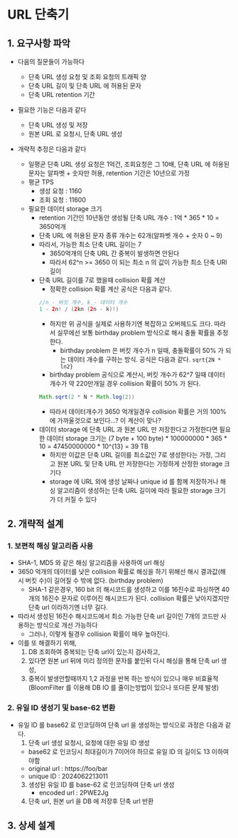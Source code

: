 # URL 단축기

## 1. 요구사항 파악
* 다음의 질문들이 가능하다
  * 단축 URL 생성 요청 및 조회 요청의 트래픽 양
  * 단축 URL 길이 및 단축 URL 에 허용된 문자
  * 단축 URL retention 기간

* 필요한 기능은 다음과 같다
  * 단축 URL 생성 및 저장
  * 원본 URL 로 요청시, 단축 URL 생성

* 개략적 추정은 다음과 같다
  * 일평균 단축 URL 생성 요청은 1억건, 조회요청은 그 10배, 단축 URL 에 허용된 문자는 알파벳 + 숫자만 허용, retention 기간은 10년으로 가정
  * 평균 TPS
    * 생성 요청 : 1160
    * 조회 요청 : 11600
  * 필요한 데이터 storage 크기
    * retention 기간인 10년동안 생성될 단축 URL 개수 : 1억 * 365 * 10 = 3650억개
    * 단축 URL 에 허용된 문자 종류 개수는 62개(알파벳 개수 + 숫자 0 ~ 9)
    * 따라서, 가능한 최소 단축 URL 길이는 7
      * 3650억개의 단축 URL 간 중복이 발생하면 안된다
      * 따라서 62^n >= 3650 이 되는 최소 n 의 값이 가능한 최소 단축 URl 길이
    * 단축 URL 길이를 7로 했을때 collision 확률 계산
      * 정확한 collision 확률 계산 공식은 다음과 같다.
      ```java
      //n - 버킷 개수, k - 데이터 개수
      1 - 2n! / (2kn (2n - k)!)
      ```
      * 하지만 위 공식을 실제로 사용하기엔 복잡하고 오버헤드도 크다. 따라서 실무에선 보통 birthday problem 방식으로 해시 충돌 확률을 추정한다.
        * birthday problem 은 버킷 개수가 n 일때, 충돌확률이 50% 가 되는 데이터 개수를 구하는 방식. 공식은 다음과 같다. `sqrt{2N * ln2}`
      * birthday problem 공식으로 계산시, 버킷 개수가 62^7 일때 데이터 개수가 약 220만개일 경우 collision 확률이 50% 가 된다. 
      ```java
      Math.sqrt(2 * N * Math.log(2))
      ```  
      * 따라서 데이터개수가 3650 억개일경우 collision 확률은 거의 100%에 가까울것으로 보인다...? 이 계산이 맞나?
    * 데이터 storage 에 단축 URL 과 원본 URL 만 저장한다고 가정한다면 필요한 데이터 storage 크기는 (7 byte + 100 byte) * 100000000 * 365 * 10 = 47450000000 * 10^{13} = 39 TB
      * 하지만 이값은 단축 URL 길이를 최소값인 7로 생성한다는 가정, 그리고 원본 URL 및 단축 URL 만 저장한다는 가정하게 산정한 storage 크기다
      * storage 에 URL 외에 생성 날짜나 unique id 를 함께 저장하거나 해싱 알고리즘이 생성하는 단축 URL 길이에 따라 필요한 storage 크기가 더 커질 수 있다 

## 2. 개략적 설계
### 1. 보편적 해싱 알고리즘 사용
* SHA-1, MD5 와 같은 해싱 알고리즘을 사용하여 url 해싱
* 3650 억개의 데이터를 낮은 collision 확률로 해싱을 하기 위해선 해시 결과값(해시 버킷 수)이 길어질 수 밖에 없다. (birthday problem)
  * SHA-1 같은경우, 160 bit 의 해시코드를 생성하고 이를 16진수로 파싱하면 40개의 16진수 문자로 이루어진 해시코드가 된다. collision 확률은 낮아지겠지만 단축 url 이라하기엔 너무 길다.
* 따라서 생성된 16진수 해시코드에서 최소 가능한 단축 url 길이인 7개의 코드만 사용하는 방식으로 개선 가능하다
  * 그러나, 이렇게 될경우 collision 확률이 매우 높아진다.
* 이를 또 해결하기 위해, 
  1) DB 조회하여 중복되는 단축 url이 있는지 검사하고, 
  2) 있다면 원본 url 뒤에 미리 정의한 문자를 붙인뒤 다시 해싱을 통해 단축 url 생성, 
  3) 중복이 발생안할때까지 1,2 과정을 반복 하는 방식이 있으나 매우 비효율적 (BloomFilter 를 이용해 DB IO 를 줄이는방법이 있으나 또다른 문제 발생)

### 2. 유일 ID 생성기 및 base-62 변환
* 유일 ID 를 base62 로 인코딩하여 단축 url 을 생성하는 방식으로 과정은 다음과 같다.
  1. 단축 url 생성 요청시, 요청에 대한 유일 ID 생성
    * base62 로 인코딩시 최대길이가 7이어야 하므로 유일 ID 의 길이도 13 이하여야함
    * original url : https://foo/bar
    * unique ID : 2024062213011
  3. 생성된 유일 ID 를 base-62 로 인코딩하여 단축 url 생성
     * encoded url : 2PWE2Jg
  4. 단축 url, 원본 url 을 DB 에 저장후 단축 url 반환

## 3. 상세 설계
